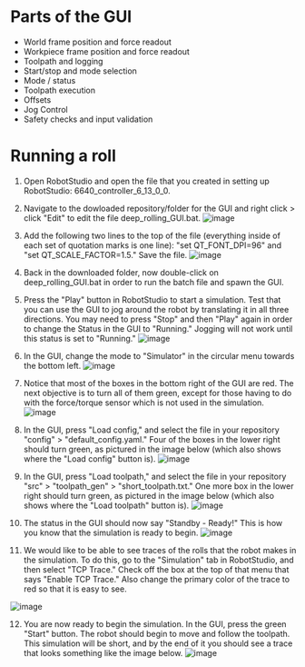 # Parts of the GUI
* World frame position and force readout
* Workpiece frame position and force readout
* Toolpath and logging
* Start/stop and mode selection
* Mode / status
* Toolpath execution
* Offsets
* Jog Control
* Safety checks and input validation

# Running a roll
1. Open RobotStudio and open the file that you created in setting up RobotStudio:  6640_controller_6_13_0_0.

2. Navigate to the dowloaded repository/folder for the GUI and right click > click "Edit" to edit the file deep_rolling_GUI.bat.
![image](https://user-images.githubusercontent.com/123105763/215500626-5f8e41d5-bc83-472c-840f-b2d54af43e6b.png)

3. Add the following two lines to the top of the file (everything inside of each set of quotation marks is one line):  "set QT_FONT_DPI=96" and "set QT_SCALE_FACTOR=1.5." Save the file.
![image](https://user-images.githubusercontent.com/123105763/215501014-c36e3327-4ea1-4a7c-8eac-349459e6b699.png)

4. Back in the downloaded folder, now double-click on deep_rolling_GUI.bat in order to run the batch file and spawn the GUI. 

5. Press the "Play" button in RobotStudio to start a simulation. Test that you can use the GUI to jog around the robot by translating it in all three directions. You may need to press "Stop" and then "Play" again in order to change the Status in the GUI to "Running." Jogging will not work until this status is set to "Running."
![image](https://user-images.githubusercontent.com/123105763/215501780-0dd91de9-2fe0-4859-88e4-1c3c01cf00c9.png)

6. In the GUI, change the mode to "Simulator" in the circular menu towards the bottom left.
![image](https://user-images.githubusercontent.com/123105763/215503276-f75f7b5f-3c0c-4dba-a4cc-414733ae3a8b.png)

7. Notice that most of the boxes in the bottom right of the GUI are red. The next objective is to turn all of them green, except for those having to do with the force/torque sensor which is not used in the simulation.
![image](https://user-images.githubusercontent.com/123105763/215503608-b31163e7-63a1-4f2f-ab84-b176f7d7048e.png)

8. In the GUI, press "Load config," and select the file in your repository "config" > "default_config.yaml." Four of the boxes in the lower right should turn green, as pictured in the image below (which also shows where the "Load config" button is).
![image](https://user-images.githubusercontent.com/123105763/215504018-798e754a-1306-498f-9632-e723d84682db.png)

9. In the GUI, press "Load toolpath," and select the file in your repository "src" > "toolpath_gen" > "short_toolpath.txt." One more box in the lower right should turn green, as pictured in the image below (which also shows where the "Load toolpath" button is).
![image](https://user-images.githubusercontent.com/123105763/215504223-5113ca84-d04c-469f-9c8e-c8dd992835df.png)

10. The status in the GUI should now say "Standby - Ready!" This is how you know that the simulation is ready to begin.
![image](https://user-images.githubusercontent.com/123105763/215504373-3d950bd6-9d80-4658-8881-a1919e6db5fe.png)

11. We would like to be able to see traces of the rolls that the robot makes in the simulation. To do this, go to the "Simulation" tab in RobotStudio, and then select "TCP Trace." Check off the box at the top of that menu that says "Enable TCP Trace." Also change the primary color of the trace to red so that it is easy to see.

![image](https://user-images.githubusercontent.com/123105763/215094928-01ec0aae-dd66-4e07-8769-37da02db9067.png)

12. You are now ready to begin the simulation. In the GUI, press the green "Start" button. The robot should begin to move and follow the toolpath. This simulation will be short, and by the end of it you should see a trace that looks something like the image below.
![image](https://user-images.githubusercontent.com/123105763/215095385-b7f6301a-d348-4ba8-a4a5-d6b438cd0e50.png)
